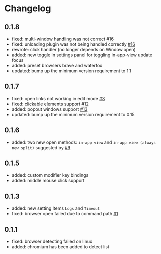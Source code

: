 # Changelog

## 0.1.8

-   fixed: multi-window handling was not correct [#16](https://github.com/mamoruds/obsidian-open-link-with/issues/16)
-   fixed: unloading plugin was not being handled correctly [#16](https://github.com/mamoruds/obsidian-open-link-with/issues/16)
-   rewrote: click handler (no longer depends on Window.open)
-   added: new toggle in settings panel for toggling in-app-view update focus
-   added: preset browsers brave and waterfox
-   updated: bump up the minimum version requirement to 1.1

## 0.1.7

-   fixed: open links not working in edit mode [#3](https://github.com/MamoruDS/obsidian-open-link-with/issues/3)
-   fixed: clickable elements support [#12](https://github.com/MamoruDS/obsidian-open-link-with/issues/12)
-   added: popout windows support [#13](https://github.com/MamoruDS/obsidian-open-link-with/issues/13)
-   updated: bump up the minimum version requirement to 0.15

## 0.1.6

-   added: two new open methods: `in-app view` and `in-app view (always new split)` suggested by [#9](https://github.com/MamoruDS/obsidian-open-link-with/issues/9)

## 0.1.5

-   added: custom modifier key bindings
-   added: middle mouse click support

## 0.1.3

-   added: new setting items `Logs` and `Timeout`
-   fixed: browser open failed due to command path [#1](https://github.com/mamoruds/obsidian-open-link-with/issues/1)

## 0.1.1

-   fixed: browser detecting failed on linux
-   added: chromium has been added to detect list
